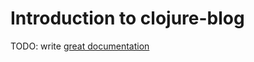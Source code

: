 # Introduction to clojure-blog

TODO: write [great documentation](http://jacobian.org/writing/what-to-write/)
